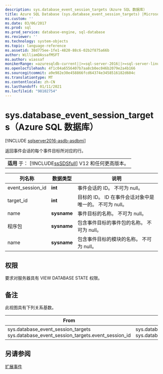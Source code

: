 ```yaml
---
description: sys.database_event_session_targets（Azure SQL 数据库）
title: Azure SQL Database (sys.database_event_session_targets) |Microsoft Docs
ms.custom: ''
ms.date: 03/06/2017
ms.prod: sql
ms.prod_service: database-engine, sql-database
ms.reviewer: ''
ms.technology: system-objects
ms.topic: language-reference
ms.assetid: 38d775ee-1fe1-4820-88c6-02b2f875a66b
author: WilliamDAssafMSFT
ms.author: wiassaf
monikerRange: =azuresqldb-current||>=sql-server-2016||>=sql-server-linux-2017||=azuresqldb-mi-current
ms.openlocfilehash: 4f1c04a6556407b7aa8cb0ec046b2079e2a4b166
ms.sourcegitcommit: a9e982e30e458866fcd64374e3458516182d604c
ms.translationtype: MT
ms.contentlocale: zh-CN
ms.lasthandoff: 01/11/2021
ms.locfileid: "98102754"
---
```

# <a name="sysdatabase_event_session_targets-azure-sql-database"></a>sys.database_event_session_targets（Azure SQL 数据库）

[!INCLUDE [sqlserver2016-asdb-asdbmi](../../includes/applies-to-version/sqlserver2016-asdb-asdbmi.md)]

  返回事件会话的每个事件目标所对应的行。  
  
||  
|-|  
|**适用** 于： [!INCLUDE[ssSDSfull](../../includes/sssdsfull-md.md)] V12 和任何更高版本。|  
  
|列名称|数据类型|说明|  
|-----------------|---------------|-----------------|  
|event_session_id|**int**|事件会话的 ID。 不可为 null。|  
|target_id|**int**|目标的 ID。 ID 在事件会话对象中是唯一的。 不可为 null。|  
|name|**sysname**|事件目标的名称。 不可为 null。|  
|程序包|**sysname**|包含事件目标的事件包的名称。 不可为 null。|  
|name|**sysname**|包含事件目标的模块的名称。 不可为 null。|  
  
## <a name="permissions"></a>权限  
 要求对服务器具有 VIEW DATABASE STATE 权限。  
  
## <a name="remarks"></a>备注  
 此视图具有下列关系基数。  
  
|From|目标|Relationship|  
|-|-|-|  
|sys.database_event_session_targets sys.database_event_session_targets.event_session_id|sys.database_event_sessions sys.database_event_sessions.event_session_id|多对一|  
  
## <a name="see-also"></a>另请参阅  
 [扩展事件](../../relational-databases/extended-events/extended-events.md)  
  
  
